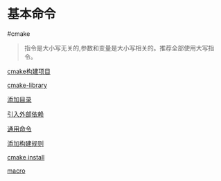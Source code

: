 #  基本命令

#cmake

> 指令是大小写无关的,参数和变量是大小写相关的。推荐全部使用大写指令。

[cmake构建项目](cmake构建项目.md)

[cmake-library](cmake_library.md)

[添加目录](cmake添加文件夹.md)

[引入外部依赖](cmake_package.md)

[通用命令](cmake常用命令.md)

[添加构建规则](cmake添加构建规则.md)

[cmake install](cmake_install.md)

[macro](cmake_macro_and_function.md)
